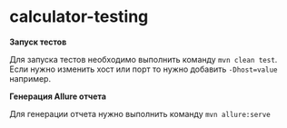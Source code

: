 # calculator-testing

**Запуск тестов**

Для запуска тестов необходимо выполнить команду `mvn clean test`. 
Если нужно изменить хост или порт то нужно добавить `-Dhost=value` например.


**Генерация Allure отчета**

Для генерации отчета нужно выполнить команду `mvn allure:serve`
